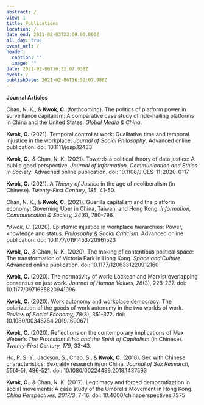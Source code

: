 ```yaml
---
abstract: /
view: 1
title: Publications
location: /
date_end: 2021-02-03T23:00:00.000Z
all_day: true
event_url: /
header:
  caption: ""
  image: ""
date: 2021-02-06T16:52:07.938Z
event: /
publishDate: 2021-02-06T16:52:07.988Z
---
```

**Journal Articles**

Chan, N. K., & **Kwok, C.** (forthcoming). The politics of platform power in surveillance capitalism: A comparative case study of ride-hailing platforms in China and the United States. *Global Media & China*.

**Kwok, C.** (2021). Temporal control at work: Qualitative time and temporal injustice in the workplace. *Journal of Social Philosophy*. Advanced online publication. doi: 10.1111/josp.12433

**Kwok, C.**, & Chan, N. K. (2021). Towards a political theory of data justice: A public good perspective. *Journal of Information, Communication and Ethics in Society*. Advacned online publication. doi: 10.1108/JICES-11-2020-0117

**Kwok, C.** (2021). *A Theory of Justice* in the age of neoliberalism (in Chinese). *Twenty-First Century, 185*, 41-50.

Chan, N. K., & **Kwok, C.** (2021). Guerilla capitalism and the platform economy: Governing Uber in China, Taiwan, and Hong Kong. *Information, Communication & Society, 24*(6), 780-796.

**Kwok, C.* (2020). Epistemic injustice in workplace hierarchies: Power, knowledge and status. *Philosophy & Social Criticism*. Advanced online publication. doi: 10.1177/0191453720961523

**Kwok, C.**, & Chan, N. K. (2020). The making of contentious political space: The transformation of Victoria Park in Hong Kong. *Space and Culture*. Advanced online publication. doi: 10.1177/1206331220912160

**Kwok, C.** (2020). The normativity of work: Lockean and Marxist overlapping consensus on just work. *Journal of Human Values, 26*(3), 228-237. doi: 10.1177/0971685820941996

**Kwok, C.** (2020). Work autonomy and workplace democracy: The polarization of the goods of work autonomy in the two worlds of work. *Review of Social Economy, 78*(3), 351-372. doi: 10.1080/00346764.2019.1690671

**Kwok, C.** (2020). Reflections on the contemporary implications of Max Weber’s *The Protestant Ethic and the Spirit of Capitalism* (in Chinese). *Twenty-First Century, 179*, 33-43.

Ho, P. S. Y., Jackson, S., Chao, S., & **Kwok, C.** (2018). Sex with Chinese characteristics: Sexuality research in/on China. *Journal of Sex Research, 55*(4-5), 486-521. doi: 10.1080/00224499.2018.1437593

**Kwok, C.**, & Chan, N. K. (2017). Legitimacy and forced democratization in social movements: A case study of the Umbrella Movement in Hong Kong. *China Perspectives, 2017/3*, 7-16. doi: 10.4000/chinaperspectives.7375

